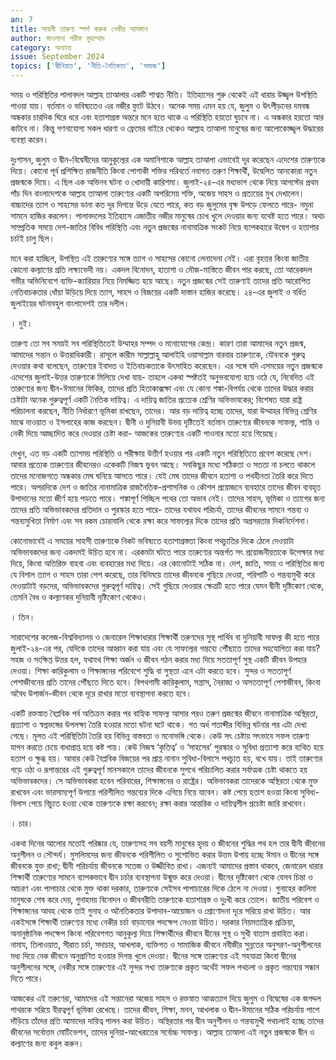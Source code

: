 ```yaml
---
an: 7
title: সাহসী তারুণ্য স্পর্শ করুক নেকীর আসমান
author: মাওলানা শরীফ মুহাম্মাদ
category: অন্যান্য
issue: September 2024
topics: ['দ্বীনিয়াত', 'নীতি-নৈতিকতা', 'সমাজ']
---
```

সময় ও পরিস্থিতির পালাবদল আল্লাহ তাআলার একটি শাশ্বত নীতি। ইতিহাসের শুরু থেকেই এই ধারার উজ্জ্বল উপস্থিতি পাওয়া যায়। বর্তমান ও ভবিষ্যতেও এর নজীর ফুটে উঠবে। অনেক সময় এমন হয় যে, জুলুম ও উৎপীড়নের দমবন্ধ অন্ধকার চারদিক ঘিরে ধরে এবং হতাশাগ্রস্ত অন্তরে মনে হতে থাকে এ পরিস্থিতি হয়তো ঘুচবে না। এ অন্ধকার হয়তো আর কাটবে না। কিন্তু গণনাযোগ্য সকল ধারণা ও ফ্রেমের বাইরে থেকেও আল্লাহ তাআলা মানুষের জন্য আলোকোজ্জ্বল উদ্ধারের ব্যবস্থা করেন।

দুঃশাসন, জুলুম ও দ্বীন-বিদ্বেষীদের আনুকূল্যের এক অমানিশাকে আল্লাহ তাআলা এভাবেই দূর করেছেন এদেশের তারুণ্যকে দিয়ে। কোনো পূর্ব প্রশিক্ষিত রাজনীতি কিংবা পোশাকী শক্তির পরিবর্তে নবাগত তরুণ শিক্ষার্থী, উদ্বেলিত আনকোরা নতুন প্রজন্মকে দিয়ে। এ ছিল এক অভিনব ঘটনা ও খোদায়ী কারিশমা। জুলাই-২৪-এর মধ্যভাগ থেকে নিয়ে আগস্টের প্রথম পাঁচ দিন বাংলাদেশকে আল্লাহ তাআলা তারুণ্যের একটি অপরিমেয় শক্তি, অজেয় সাহস ও প্রত্যয়ের মুখ দেখালেন। বাচ্চাদের ত্যাগ ও সাহসের ডানা কত দূর দিগন্তে উড়ে যেতে পারে, কত বড় জুলুমের বৃক্ষ উপড়ে ফেলতে পারে- নমুনা সামনে হাজির করলেন। পালাবদলের ইতিহাসে এজাতীয় নজীর মানুষের চোখ খুলে দেওয়ার জন্য যথেষ্ট হতে পারে। অথচ সাম্প্রতিক সময়ে দেশ-জাতির বিবিধ পরিস্থিতি এবং নতুন প্রজন্মের নানামাত্রিক সংকট নিয়ে ব্যাপকহারে উদ্বেগ ও হতাশার চর্চাই চালু ছিল।

মনে করা হাচ্ছিল, উপস্থিত এই তারুণ্যের সঙ্গে ত্যাগ ও সাহসের কোনো লেনাদেনা নেই। এরা বৃহত্তর কিংবা জাতীয় কোনো কল্যাণের প্রতি লক্ষ্যভেদী নয়। একদল বিনোদন, হাতাশা ও মৌজ-মাস্তিতে জীবন পার করছে, তো আরেকদল গভীর অভিনিবেশে ব্যক্তি-ক্যারিয়ার নিয়ে নিমজ্জিত হয়ে আছে। নতুন প্রজন্মের সেই তারুণ্যই তাদের প্রতি আরোপিত নেতিবাচকতার ধোঁয়া উড়িয়ে দিয়ে ত্যাগ, সাহস ও বিজয়ের একটি দাস্তান হাজির করেছে। ২৪-এর জুলাই ও বর্ধিত জুলাইয়ের ঘটনাবহুল বাংলাদেশই তার দলীল।

। দুই।

তারুণ্য তো সব সময়ই সব পরিস্থিতিতেই উম্মাহর সম্পদ ও মনোযোগের কেন্দ্র। কারণ তারা আমাদের নতুন প্রজন্ম, আমাদের সন্তান ও উত্তরাধিকারী। রাসূলে কারীম সাল্লাল্লাহু আলাইহি ওয়াসাল্লাম বারবার তারুণ্যকে, যৌবনকে গুরুত্ব দেওয়ার কথা বলেছেন, তারুণ্যের ইবাদত ও ইতিবাচকতাকে উৎসাহিত করেছেন। এর সঙ্গে যদি এসময়ের নতুন প্রজন্মকে এদেশের জুলাই-উত্তর তারুণ্যকে মিলিয়ে দেখা যায়- তাহলে একথা স্পষ্টতই অনুভবযোগ্য হয়ে ওঠে যে, নিবেদিত এই তারুণ্যের জন্য দ্বীন-ঈমানের ফিকির, তাদের প্রতি হিতাকাক্সক্ষা এবং যে কোনা শঙ্কা-বিপর্যয় থেকে তাদের উদ্ধার করার চেষ্টাটা অনেক গুরুত্বপূর্ণ একটি নৈতিক দায়িত্ব। এ দায়িত্ব জাতির প্রত্যেক শ্রেণির অভিভাবকের; বিশেষত যারা রাষ্ট্র পরিচালনা করছেন, নীতি নির্ধারণে ভূমিকা রাখছেন, তাদের। আর বড় দায়িত্ব হচ্ছে তাদের, যারা উম্মাহর বিভিন্ন শ্রেণির মাঝে দাওয়াত ও ইসলাহের কাজ করছেন। দ্বীনী ও দুনিয়াবী উভয় দৃষ্টিতেই বর্তমান তারুণ্যের জীবনকে সাফল্য, শান্তি ও নেকী দিয়ে আচ্ছাদিত করে দেওয়ার চেষ্টা করা- আজকের তারুণ্যের একটি পাওনার মতো হয়ে গিয়েছে।

দেখুন, এত বড় একটি ত্যাগময় পরিস্থিতি ও পরীক্ষায় উত্তীর্ণ হওয়ার পর একটি নতুন পরিস্থিতিতে প্রবেশ করেছে দেশ। আবার প্রত্যেক তারুণ্যের জীবনেরও একেকটি নিজস্ব ভুবন আছে। সবকিছুর মধ্যে সঠিকতা ও সততা না চলতে থাকলে তাদের মনোজগতে অন্ধকার মেঘ ঘনিয়ে আসতে পারে। যেই মেঘ তাদের জীবনে হতাশা ও পথহীনতা তৈরি করে দিতে পারে। অপরদিকে দেশ ও জাতির নানামাত্রিক রাজনৈতিক-প্রশাসনিক ও কৌশল প্রয়োজনে ব্যবহারে তাদের জীবন ব্যবহৃত উপাদানের মতো জীর্ণ হয়ে পড়তে পারে। শঙ্কাপূর্ণ পিচ্ছিল পথের  তো অভাব নেই। তাদের সাহস, ভূমিকা ও ত্যাগের জন্য তাদের প্রতি অভিভাবকদের প্রতিদান ও পুরস্কার হতে পারে- তাদের যথাযথ পরিচর্যা, তাদের জীবনের সামনে গন্তব্য ও গন্তব্যমুখিতা নির্মাণ এবং সব রকম চোরাবালি থেকে রক্ষা করে সাফল্যের দিকে তাদের প্রতি অগ্রসরতার দিকনির্দেশনা।

কোনোভাবেই এ সময়ের সাহসী তারুণ্যকে নিকট ভবিষ্যতে হতাশাগ্রস্ততা কিংবা পথচ্যুতির দিকে ঠেলে দেওয়াটা অভিভাবকদের জন্য একদমই উচিত হবে না। এরকমটা ঘটতে পারে তারুণ্যের অন্তর্গত সৎ প্রয়োজনীয়তাকে উপেক্ষার মধ্য দিয়ে, কিংবা অতিরিক্ত বাহবা এবং ব্যবহারের মধ্য দিয়ে। এর কোনোটাই সঠিক না। দেশ, জাতি, সময় ও পরিস্থিতির জন্য যে বিশাল ত্যাগ ও সাহস তারা পেশ করেছে, তার বিনিময়ে তাদের জীবনকে গুছিয়ে দেওয়া, পরিপাটি ও গন্তব্যমুখী করে  দেওয়াটাই বড়দের, অভিভাবকদের গুরুত্বপূর্ণ দায়িত্ব। সেই গুছিয়ে দেওয়ার ক্ষেত্রটি হতে পারে যেমন দ্বীনী দৃষ্টিকোণ থেকে, তেমনি বৈধ ও কল্যাণকর দুনিয়াবী দৃষ্টিকোণ থেকেও।

। তিন।

সারাদেশের কলেজ-বিশ্ববিদ্যালয় ও জেনারেল শিক্ষাধারার শিক্ষার্থী তরুণদের সুস্থ পার্থিব বা দুনিয়াবী সাফল্য কী হতে পারে জুলাই-২৪-এর পর, যেদিকে তাদের আহ্বান করা যায় এবং যে সাফল্যের গন্তব্যে পৌঁছাতে তাদের সহযোগিতা করা যায়? সহজ ও সংক্ষিপ্ত উত্তর হল, যথাযথ শিক্ষা অর্জন ও জীবন গঠন করার মধ্য দিয়ে সততাপূর্ণ সুস্থ একটি জীবন উপহার দেওয়া। শিক্ষা কারিকুলাম ও শিক্ষাঙ্গনের পরিবেশে শুদ্ধি বা সুস্থতা এনে এটা করতে হবে। সুন্দর ও সততাপূর্ণ পেশাজীবনের প্রতি তাদের পৌঁছতে দিতে হবে। বিপথগামী কারিকুলাম, সন্ত্রাস, নৈরাজ্য ও অসততাপূর্ণ পেশাজীবন, কিংবা অবৈধ উপার্জন-জীবন থেকে দূরে রাখার মতো ব্যবস্থাপনা করতে হবে।

একটি রক্তস্নাত বৈপ্লবিক পর্ব অতিক্রম করার পর বাহ্যিক সাফল্য আসার পরও তরুণ প্রজন্মের জীবনে নানামাত্রিক অস্থিরতা, প্রত্যাশা ও স্বপ্নভঙ্গের উপলক্ষ্য তৈরি হওয়ার মতো ঘটনা ঘটে থাকে। গত অর্ধ শতাব্দীর বিভিন্ন ঘটনার পর এটা দেখা গেছে। মূলত এই পরিস্থিতিটা তৈরি হয় বিভিন্ন বাস্তবতা ও মনোভঙ্গি থেকে। কেউ সৎ চেষ্টায় সৎভাবে সফল তারুণ্য যাপন করতে চেয়ে বাধাপ্রাপ্ত হয়ে কষ্ট পায়। কেউ নিজস্ব ‘কৃতিত্ব’ ও ‘সাহসের’ পুরস্কার ও সুবিধা প্রত্যাশা করে ব্যথিত হয়ে হতাশ ও ক্ষুব্ধ হয়। আবার কেউ বৈপ্লবিক বিজয়ের পর প্রাপ্ত নানান সুবিধা-বিলাসে পথচ্যুত হয়, বখে যায়। তাই তারুণ্যের গড়ে ওঠা ও রূপান্তরের এই গুরুত্বপূর্ণ মানসকালে তাদের জীবনকে সুপথে পরিচালিত করার সর্বাত্মক চেষ্টা থাকতে হয় অভিভাবকদের। সে অভিভাবকরা হবেন পরিবারের, শিক্ষাঙ্গনের ও রাষ্ট্রের। অভিভাবকরা তাদেরকে অস্থিরতা থেকে মুক্ত রাখবেন এবং ভারসাম্যপূর্ণ উপায়ে পরিশীলিত গন্তব্যের দিকে এগিয়ে নিয়ে যাবেন। কষ্ট পেয়ে হতাশ হওয়া কিংবা সুবিধা-বিলাস পেয়ে বিচ্যুত হওয়া থেকে তারুণ্যকে রক্ষা করবেন; রক্ষা করার আন্তরিক ও দায়িত্বশীল প্রচেষ্টা জারি রাখবেন।

। চার।

একথা দিনের আলোর মতোই পরিষ্কার যে, তারুণ্যসহ সব বয়সী মানুষের হৃদয় ও জীবনের শুদ্ধির পথ হল তার দ্বীনী জীবনের অনুশীলন ও সৌন্দর্য। মুসলিমদের জন্য জীবনকে পরিশীলিত ও সুশোভিত করার উত্তম উপায় হচ্ছে ঈমান ও দ্বীনের সঙ্গে জীবনকে যুক্ত রাখা; দ্বীনী পরিচর্যায় জীবনকে সতেজ ও উজ্জীবিত রাখা। এজন্যই আমাদের প্রস্তাব থাকবে, জেনারেল ধারার শিক্ষার্থী তারুণ্যের সামনে ব্যাপকভাবে দ্বীন চর্চার ব্যবস্থাপনা উন্মুক্ত করে দেওয়া। দ্বীনের দৃষ্টিকোণ থেকে যেসব চিন্তা ও আচরণ এবং পাপাচার থেকে মুক্ত থাকা দরকার, তারুণ্যকে সেইসব পাপাচারের দিকে ঠেলে না দেওয়া। গুনাহের কালিমা মানুষকে শেষ করে দেয়, গুনাহময় বিনোদন ও জীবনরীতি তারুণ্যকে হতাশাগ্রস্ত ও দুঃখী করে তোলে। জাতীয় পরিবেশ ও শিক্ষাঙ্গনের আবহ থেকে তাই গুনাহ ও অনৈতিকতার উপাদান-আয়োজন ও প্রোণোদনা দূরে সরিয়ে রাখা উচিত। আর একইসঙ্গে শিক্ষার্থী তারুণ্যের মধ্যে নেকীর চর্চা বাড়ানোর পদক্ষেপ নেওয়া উচিত। দরকার নিয়মতান্ত্রিক প্রক্রিয়া, অনানুষ্ঠানিক পদক্ষেপ কিংবা পরিবেশগত আনুকূল্য দিয়ে শিক্ষার্থীদের জীবনে দ্বীনের সুস্থ ও সুখী বাতাস প্রবাহিত করা। নামায, তিলাওয়াত, সীরাত চর্চা, সদাচার, আখলাক, ব্যক্তিগত ও সামাজিক জীবনে নবীজীর সুন্নতের অনুসরণ-অনুশীলনের মধ্য দিয়ে নেক জীবনে অনুপ্রাণিত হওয়ার দিগন্ত খুলে দেওয়া। দ্বীনের সঙ্গে তারুণ্যের এই সহযাত্রা কিংবা দ্বীনের অনুশীলনের সঙ্গে, নেকীর সঙ্গে তারুণ্যের এই সুন্দর সখ্য তারুণ্যকে প্রকৃত অর্থেই সফল পথচলা ও প্রকৃত গন্তব্যের সন্ধান দিতে পারে।

আজকের এই তরুণেরা, আমাদের এই সন্তানেরা অজেয় সাহস ও রক্তস্নাত আত্মত্যাগ দিয়ে জুলুম ও বিদ্বেষের এক জগদ্দল পাথরকে সরিয়ে বীরত্বপূর্ণ ভূমিকা রেখেছে। তাদের জীবন, শিক্ষা, মনন, আখলাক ও দ্বীন-ঈমানের সঠিক পরিচর্যায় পাশে দাঁড়িয়ে তাঁদের প্রতি আমাদের দায়িত্ব পালন করা উচিত। অস্থিরতার পর দ্বীন অনুশীলন ও গন্তব্যমুখী পথচলাই হচ্ছে তাদের জীবনের সর্বোত্তম মোটিভেশন, তাদের দুনিয়া-আখেরাতের সর্বোচ্চ সাফল্য। আল্লাহ তাআলা এই নতুন প্রজন্মকে দ্বীন ও কল্যাণের জন্য কবুল করুন। 